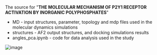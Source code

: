 The source for "**THE MOLECULAR MECHANISM OF P2Y1 RECEPTOR ACTIVATION BY INORGANIC POLYPHOSPHATES**"


- MD - input structures, parameter, topology and mdp files used in the molecular dynamics simulations
- structures - AF2 output structures, and docking simulations results
- angles_pca.ipynb - code for data analysis used in the study

![image](https://github.com/user-attachments/assets/a807919a-9072-4e4d-b397-81cffbe8f8a2)
